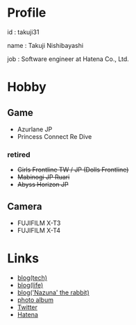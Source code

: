 # Profile

id : takuji31

name : Takuji Nishibayashi

job : Software engineer at Hatena Co., Ltd.

# Hobby

## Game

- Azurlane JP
- Princess Connect Re Dive

### retired
- ~~Girls Frontline TW / JP (Dolls Frontline)~~
- ~~Mabinogi JP Ruari~~
- ~~Abyss Horizon JP~~

## Camera

- FUJIFILM X-T3
- FUJIFILM X-T4

# Links

- [blog(tech)](https://blog.takuji31.jp/)
- [blog(life)](https://life.takuji31.jp/)
- [blog('Nazuna' the rabbit)](https://nazuna.takuji31.jp/) 
- [photo album](https://photo.takuji31.jp/)
- [Twitter](https://twitter.com/takuji31)
- [Hatena](http://profile.hatena.ne.jp/takuji31/)

